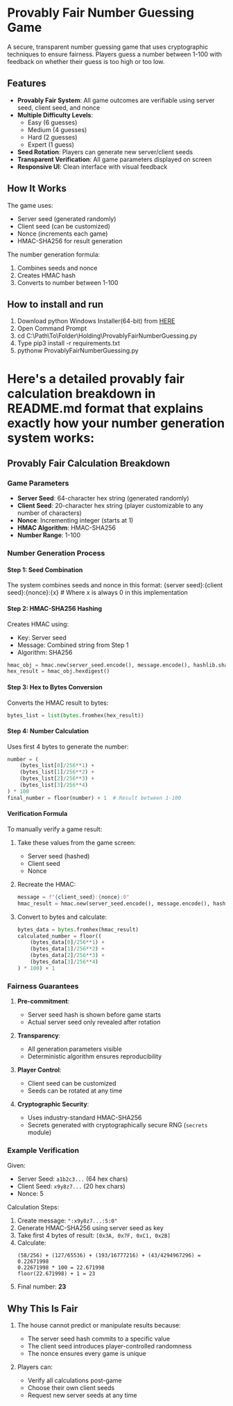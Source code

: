 # Provably Fair Number Guessing Game

A secure, transparent number guessing game that uses cryptographic techniques to ensure fairness. Players guess a number between 1-100 with feedback on whether their guess is too high or too low.

## Features

- **Provably Fair System**: All game outcomes are verifiable using server seed, client seed, and nonce
- **Multiple Difficulty Levels**: 
  - Easy (6 guesses)
  - Medium (4 guesses)
  - Hard (2 guesses)
  - Expert (1 guess)
- **Seed Rotation**: Players can generate new server/client seeds
- **Transparent Verification**: All game parameters displayed on screen
- **Responsive UI**: Clean interface with visual feedback

## How It Works

The game uses:
- Server seed (generated randomly)
- Client seed (can be customized)
- Nonce (increments each game)
- HMAC-SHA256 for result generation

The number generation formula:
1. Combines seeds and nonce
2. Creates HMAC hash
3. Converts to number between 1-100

## How to install and run

1. Download python Windows Installer(64-bit) from [HERE](https://www.python.org/downloads/release/python-3126/) 
2. Open Command Prompt
3. cd C:\Path\To\Folder\Holding\ProvablyFairNumberGuessing.py
4. Type pip3 install -r requirements.txt
5. pythonw ProvablyFairNumberGuessing.py

# Here's a detailed provably fair calculation breakdown in README.md format that explains exactly how your number generation system works:

## Provably Fair Calculation Breakdown

### Game Parameters
- **Server Seed**: 64-character hex string (generated randomly)
- **Client Seed**: 20-character hex string (player customizable to any number of characters)
- **Nonce**: Incrementing integer (starts at 1)
- **HMAC Algorithm**: HMAC-SHA256
- **Number Range**: 1-100

### Number Generation Process

#### Step 1: Seed Combination
The system combines seeds and nonce in this format:
{server seed}:{client seed}:{nonce}:{x}  # Where x is always 0 in this implementation

#### Step 2: HMAC-SHA256 Hashing
Creates HMAC using:
- Key: Server seed
- Message: Combined string from Step 1
- Algorithm: SHA256

```python
hmac_obj = hmac.new(server_seed.encode(), message.encode(), hashlib.sha256)
hex_result = hmac_obj.hexdigest()
```

#### Step 3: Hex to Bytes Conversion
Converts the HMAC result to bytes:
```python
bytes_list = list(bytes.fromhex(hex_result))
```

#### Step 4: Number Calculation
Uses first 4 bytes to generate the number:

```python
number = (
    (bytes_list[0]/256**1) +
    (bytes_list[1]/256**2) +
    (bytes_list[2]/256**3) +
    (bytes_list[3]/256**4)
) * 100
final_number = floor(number) + 1  # Result between 1-100
```

#### Verification Formula
To manually verify a game result:

1. Take these values from the game screen:
   - Server seed (hashed)
   - Client seed
   - Nonce

2. Recreate the HMAC:
   ```python
   message = f"{client_seed}:{nonce}:0"
   hmac_result = hmac.new(server_seed.encode(), message.encode(), hashlib.sha256).hexdigest()
   ```

3. Convert to bytes and calculate:
   ```python
   bytes_data = bytes.fromhex(hmac_result)
   calculated_number = floor((
       (bytes_data[0]/256**1) +
       (bytes_data[1]/256**2) +
       (bytes_data[2]/256**3) +
       (bytes_data[3]/256**4)
   ) * 100) + 1
   ```

### Fairness Guarantees

1. **Pre-commitment**: 
   - Server seed hash is shown before game starts
   - Actual server seed only revealed after rotation

2. **Transparency**:
   - All generation parameters visible
   - Deterministic algorithm ensures reproducibility

3. **Player Control**:
   - Client seed can be customized
   - Seeds can be rotated at any time

4. **Cryptographic Security**:
   - Uses industry-standard HMAC-SHA256
   - Secrets generated with cryptographically secure RNG (`secrets` module)

### Example Verification

Given:
- Server Seed: `a1b2c3...` (64 hex chars)
- Client Seed: `x9y8z7...` (20 hex chars)
- Nonce: 5

Calculation Steps:
1. Create message: `":x9y8z7...:5:0"`
2. Generate HMAC-SHA256 using server seed as key
3. Take first 4 bytes of result: `[0x3A, 0x7F, 0xC1, 0x2B]`
4. Calculate:
   ```
   (58/256) + (127/65536) + (193/16777216) + (43/4294967296) = 0.22671998
   0.22671998 * 100 = 22.671998
   floor(22.671998) + 1 = 23
   ```
5. Final number: **23**

## Why This Is Fair

1. The house cannot predict or manipulate results because:
   - The server seed hash commits to a specific value
   - The client seed introduces player-controlled randomness
   - The nonce ensures every game is unique

2. Players can:
   - Verify all calculations post-game
   - Choose their own client seeds
   - Request new server seeds at any time
